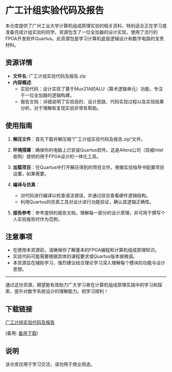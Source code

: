 # 广工计组实验代码及报告

本仓库提供了广州工业大学计算机组成原理实验的相关资料，特别适合正在学习或准备完成计组实验的同学。资源包含了一位全加器的设计实现，使用了流行的FPGA开发软件Quartus。此资源包是学习计算机底层逻辑设计和数字电路的宝贵材料。

## 资源详情

- **文件名**: 广工计组实验代码及报告.zip
- **内容概述**:
  - 实验代码：设计实现了基于Mux21A的ALU（算术逻辑单元）功能，专注于一位全加器的逻辑构建。
  - 报告文档：详细说明了实验目的、设计思路、代码实现过程以及实验结果分析。对于理解和复现实验非常有帮助。
  
## 使用指南

1. **解压文件**：首先下载并解压缩“广工计组实验代码及报告.zip”文件。
   
2. **环境搭建**：确保你的电脑上已安装Quartus软件。这是Altera公司（现被Intel收购）提供的用于FPGA设计的一体化工具。

3. **加载项目**：在Quartus中打开解压得到的项目文件。根据实验指导书配置项目设置，如果需要。

4. **编译与仿真**：
   - 对代码进行编译以检查语法错误，并通过综合查看硬件逻辑结构。
   - 利用Quartus的仿真工具对设计进行功能验证，确认其逻辑正确性。

5. **报告参考**：参考提供的报告文档，理解每一部分的设计原理，并可用于撰写个人实验报告时作为范例。

## 注意事项

- 在使用本资源前，请确保你了解基本的FPGA编程和计算机组成原理知识。
- 实验代码可能需要根据具体的课程要求或Quartus版本做微调。
- 本资源旨在辅助学习，强烈建议结合理论学习深入理解每个模块的功能与设计思想。

---

通过这份资源，期望能有效助力广大学习者在计算机组成原理实践中的学习和探索，提升对数字系统设计的理解能力。祝学习顺利！

## 下载链接
[广工计组实验代码及报告](https://pan.quark.cn/s/b0f80f531518) 

(备用: [备用下载](https://pan.baidu.com/s/1fT0hzHS7qzjYiSKwZGX8iw?pwd=1234))

## 说明

该仓库仅用于学习交流，请勿用于商业用途。
